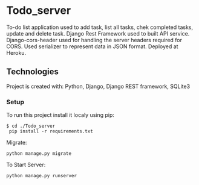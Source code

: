 # Todo_server

To-do list application used to add task, list all tasks, chek completed tasks, update and delete task.
Django Rest Framework used to built API service.
Django-cors-header used for handling the server headers required for CORS. Used serializer to represent data in JSON format.
Deployed at Heroku. 
## Technologies

Project is created with:
Python,
Django,
Django REST framework,
SQLite3


### Setup
To run this project install it localy using pip:

```
$ cd ./Todo_server
 pip install -r requirements.txt
```

Migrate:
```
python manage.py migrate
```
To Start Server:

```
python manage.py runserver
